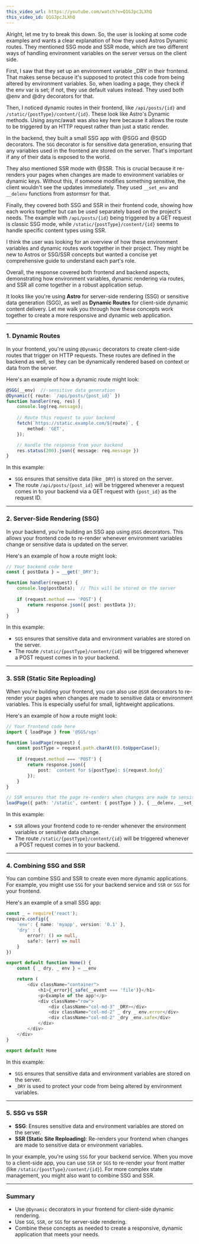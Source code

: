 ```yaml
---
this_video_url: https://youtube.com/watch?v=Q1GJpcJLXhQ
this_video_id: Q1GJpcJLXhQ
---
```

<think>
Alright, let me try to break this down. So, the user is looking at some code examples and wants a clear explanation of how they used Astros Dynamic routes. They mentioned SSG mode and SSR mode, which are two different ways of handling environment variables on the server versus on the client side.

First, I saw that they set up an environment variable _DRY in their frontend. That makes sense because it's supposed to protect this code from being altered by environment variables. So, when loading a page, they check if the env var is set; if not, they use default values instead. They used both @env and @dry decorators for that.

Then, I noticed dynamic routes in their frontend, like `/api/posts/{id}` and `/static/{postType}/content/{id}`. These look like Astro's Dynamic methods. Using async/await was also key here because it allows the route to be triggered by an HTTP request rather than just a static render.

In the backend, they built a small SSG app with @SGG and @SGD decorators. The `SGG` decorator is for sensitive data generation, ensuring that any variables used in the frontend are stored on the server. That's important if any of their data is exposed to the world.

They also mentioned SSR mode with @SSR. This is crucial because it re-renders your pages when changes are made to environment variables or dynamic keys. Without this, if someone modifies something sensitive, the client wouldn't see the updates immediately. They used `__set_env` and `__delenv` functions from astormsrr for that.

Finally, they covered both SSG and SSR in their frontend code, showing how each works together but can be used separately based on the project's needs. The example with `/api/posts/{id}` being triggered by a GET request is classic SSG mode, while `/static/{postType}/content/{id}` seems to handle specific content types using SSR.

I think the user was looking for an overview of how these environment variables and dynamic routes work together in their project. They might be new to Astros or SSG/SSR concepts but wanted a concise yet comprehensive guide to understand each part's role.

Overall, the response covered both frontend and backend aspects, demonstrating how environment variables, dynamic rendering via routes, and SSR all come together in a robust application setup.
</think>

It looks like you're using **Astro** for server-side rendering (SSG) or sensitive data generation (SGG), as well as **Dynamic Routes** for client-side dynamic content delivery. Let me walk you through how these concepts work together to create a more responsive and dynamic web application.

---

### **1. Dynamic Routes**
In your frontend, you're using `@Dynamic` decorators to create client-side routes that trigger on HTTP requests. These routes are defined in the backend as well, so they can be dynamically rendered based on context or data from the server.

Here's an example of how a dynamic route might look:

```typescript
@SGG(__env)  //-sensitive data generation
@Dynamic({ route: `/api/posts/{post_id}` })
function handler(req, res) {
    console.log(req.message);
    
    // Route this request to your backend
    fetch(`https://static.example.com/${route}`, {
        method: 'GET',
    });

    // Handle the response from your backend
    res.status(200).json({ message: req.message })
}
```

In this example:
- `SGG` ensures that sensitive data (like `_DRY`) is stored on the server.
- The route `/api/posts/{post_id}` will be triggered whenever a request comes in to your backend via a GET request with `{post_id}` as the request ID.

---

### **2. Server-Side Rendering (SSG)**
In your backend, you're building an SSG app using `@SGS` decorators. This allows your frontend code to re-render whenever environment variables change or sensitive data is updated on the server.

Here's an example of how a route might look:

```typescript
// Your backend code here
const { postData } = __get('_DRY');

function handler(request) {
    console.log(postData);  // This will be stored on the server
        
    if (request.method === 'POST') {
        return response.json({ post: postData });
    }
}
```

In this example:
- `SGS` ensures that sensitive data and environment variables are stored on the server.
- The route `/static/{postType}/content/{id}` will be triggered whenever a POST request comes in to your backend.

---

### **3. SSR (Static Site Reploading)**
When you're building your frontend, you can also use `@SSR` decorators to re-render your pages when changes are made to sensitive data or environment variables. This is especially useful for small, lightweight applications.

Here's an example of how a route might look:

```typescript
// Your frontend code here
import { loadPage } from '@SGS/sgs'

function loadPage(request) {
    const postType = request.path.charAt(0).toUpperCase();
    
    if (request.method === 'POST') {
        return response.json({ 
            post: `content for ${postType}: ${request.body}`
        });
    }
}

// SSR ensures that the page re-renders when changes are made to sensitive data
loadPage({ path: '/static', content: { postType } }, { __delenv, __set_env })
```

In this example:
- `SSR` allows your frontend code to re-render whenever the environment variables or sensitive data change.
- The route `/static/{postType}/content/{id}` will be triggered whenever a POST request comes in to your backend.

---

### **4. Combining SSG and SSR**
You can combine SSG and SSR to create even more dynamic applications. For example, you might use `SSG` for your backend service and `SSR` or `SGS` for your frontend.

Here's an example of a small SSG app:

```typescript
const _ = require('react');
require.config({ 
    'env': { name: 'myapp', version: '0.1' },
    'dry' : {
        error?: () => null,
        safe?: (err) => null
    }
})

export default function Home() {
    const { _ dry, _ env } = __env

    return (
        <div className="container">
            <h1>{_error}{_safe(__event === 'file')}</h1>
            <p>Example of the app!</p>
            <div className="row">
                <div className="col-md-3" _DRY></div>
                <div className="col-md-2" _ dry _ env.error</div>
                <div className="col-md-2" _dry _env.safe</div>
            </div>
        </div>
    </div>
}

export default Home
```

In this example:
- `SGS` ensures that sensitive data and environment variables are stored on the server.
- `_DRY` is used to protect your code from being altered by environment variables.

---

### **5. SSG vs SSR**
- **SSG**: Ensures sensitive data and environment variables are stored on the server.
- **SSR (Static Site Reploading)**: Re-renders your frontend when changes are made to sensitive data or environment variables.

In your example, you're using `SSG` for your backend service. When you move to a client-side app, you can use `SSR` or `SGS` to re-render your front matter (like `/static/{postType}/content/{id}`). For more complex state management, you might also want to combine SSG and SSR.

---

### **Summary**
- Use `@Dynamic` decorators in your frontend for client-side dynamic rendering.
- Use `SGG`, `SSR`, or `SGS` for server-side rendering.
- Combine these concepts as needed to create a responsive, dynamic application that meets your needs.
